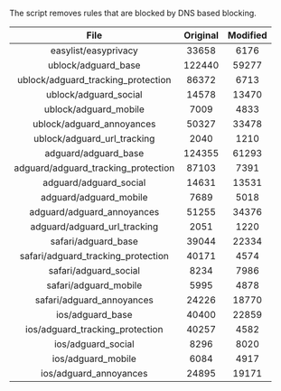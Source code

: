The script removes rules that are blocked by DNS based blocking.


| File | Original | Modified |
|:----:|:-----:|:-----:|
| easylist/easyprivacy | 33658 | 6176 |
| ublock/adguard_base | 122440 | 59277 |
| ublock/adguard_tracking_protection | 86372 | 6713 |
| ublock/adguard_social | 14578 | 13470 |
| ublock/adguard_mobile | 7009 | 4833 |
| ublock/adguard_annoyances | 50327 | 33478 |
| ublock/adguard_url_tracking | 2040 | 1210 |
| adguard/adguard_base | 124355 | 61293 |
| adguard/adguard_tracking_protection | 87103 | 7391 |
| adguard/adguard_social | 14631 | 13531 |
| adguard/adguard_mobile | 7689 | 5018 |
| adguard/adguard_annoyances | 51255 | 34376 |
| adguard/adguard_url_tracking | 2051 | 1220 |
| safari/adguard_base | 39044 | 22334 |
| safari/adguard_tracking_protection | 40171 | 4574 |
| safari/adguard_social | 8234 | 7986 |
| safari/adguard_mobile | 5995 | 4878 |
| safari/adguard_annoyances | 24226 | 18770 |
| ios/adguard_base | 40400 | 22859 |
| ios/adguard_tracking_protection | 40257 | 4582 |
| ios/adguard_social | 8296 | 8020 |
| ios/adguard_mobile | 6084 | 4917 |
| ios/adguard_annoyances | 24895 | 19171 |